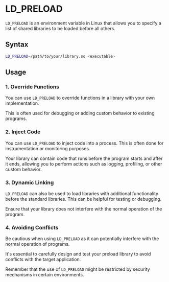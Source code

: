# LD_PRELOAD

`LD_PRELOAD` is an environment variable in Linux that allows you to
specify a list of shared libraries to be loaded before all others.

## Syntax

```bash
LD_PRELOAD=/path/to/your/library.so <executable>
```

## Usage

### 1. Override Functions

   You can use `LD_PRELOAD` to override functions in a library with your own implementation.

   This is often used for debugging or adding custom behavior to existing programs.

### 2. Inject Code

   You can use `LD_PRELOAD` to inject code into a process.
   This is often done for instrumentation or monitoring purposes.

   Your library can contain code that runs before the program starts and after it ends,
   allowing you to perform actions such as logging, profiling, or other custom behavior.

### 3. Dynamic Linking

   `LD_PRELOAD` can also be used to load libraries with additional functionality before the
   standard libraries. This can be helpful for testing or debugging.

   Ensure that your library does not interfere with the normal operation of the program.

### 4. Avoiding Conflicts

   Be cautious when using `LD_PRELOAD` as it can potentially interfere with the normal operation of programs.

   It's essential to carefully design and test your preload library to avoid conflicts with the target application.

   Remember that the use of `LD_PRELOAD` might be restricted by security mechanisms in certain environments.
